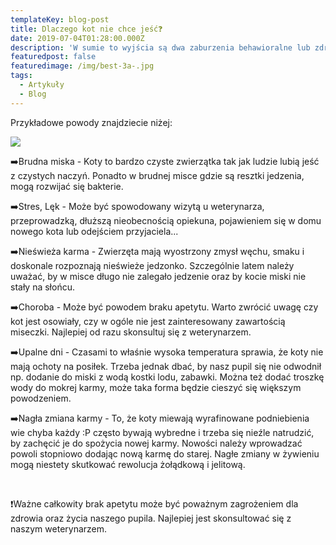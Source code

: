 ```yaml
---
templateKey: blog-post
title: Dlaczego kot nie chce jeść❓⁠
date: 2019-07-04T01:28:00.000Z
description: 'W sumie to wyjścia są dwa zaburzenia behawioralne lub zdrowotne. '
featuredpost: false
featuredimage: /img/best-3a-.jpg
tags:
  - Artykuły
  - Blog
---
```

Przykładowe powody znajdziecie niżej:⁠

![](/img/best-3a-.jpg)



➡️Brudna miska - Koty to bardzo czyste zwierzątka tak jak ludzie lubią jeść z czystych naczyń. Ponadto w brudnej misce gdzie są resztki jedzenia, mogą rozwijać się bakterie.⁠



➡️Stres, Lęk - Może być spowodowany wizytą u weterynarza, przeprowadzką, dłuższą nieobecnością opiekuna, pojawieniem się w domu nowego kota lub odejściem przyjaciela...⁠



➡️Nieświeża karma - Zwierzęta mają wyostrzony zmysł węchu, smaku i doskonale rozpoznają nieświeże jedzonko. Szczególnie latem należy uważać, by w misce długo nie zalegało jedzenie oraz by kocie miski nie stały na słońcu.⁠



➡️Choroba - Może być powodem braku apetytu. Warto zwrócić uwagę czy kot jest osowiały, czy w ogóle nie jest zainteresowany zawartością miseczki. Najlepiej od razu skonsultuj się z weterynarzem.⁠



➡️Upalne dni - Czasami to właśnie wysoka temperatura sprawia, że koty nie mają ochoty na posiłek. Trzeba jednak dbać, by nasz pupil się nie odwodnił np. dodanie do miski z wodą kostki lodu, zabawki. Można też dodać troszkę wody do mokrej karmy, może taka forma będzie cieszyć się większym powodzeniem.⁠



➡️Nagła zmiana karmy - To, że koty miewają wyrafinowane podniebienia wie chyba każdy :P często bywają wybredne i trzeba się nieźle natrudzić, by zachęcić je do spożycia nowej karmy. Nowości należy wprowadzać powoli stopniowo dodając nową karmę do starej. Nagłe zmiany w żywieniu mogą niestety skutkować rewolucja żołądkową i jelitową.⁠

⁠

❗Ważne całkowity brak apetytu może być poważnym zagrożeniem dla zdrowia oraz życia naszego pupila. Najlepiej jest skonsultować się z naszym weterynarzem.⁠
